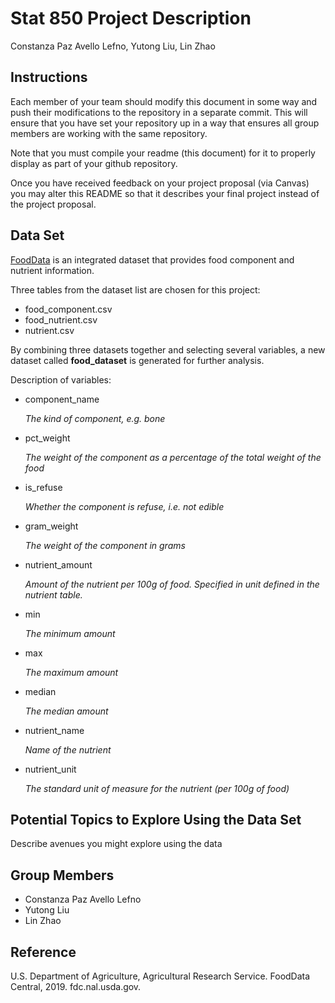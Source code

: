 Stat 850 Project Description
================
Constanza Paz Avello Lefno, Yutong Liu, Lin Zhao

## Instructions

Each member of your team should modify this document in some way and
push their modifications to the repository in a separate commit. This
will ensure that you have set your repository up in a way that ensures
all group members are working with the same repository.

Note that you must compile your readme (this document) for it to
properly display as part of your github repository.

Once you have received feedback on your project proposal (via Canvas)
you may alter this README so that it describes your final project
instead of the project
proposal.

## Data Set

[FoodData](https://fdc.nal.usda.gov/fdc-datasets/FoodData_Central_csv_2020-04-29.zip)
is an integrated dataset that provides food component and nutrient
information.

Three tables from the dataset list are chosen for this project:

  - food\_component.csv
  - food\_nutrient.csv
  - nutrient.csv

By combining three datasets together and selecting several variables, a
new dataset called **food\_dataset** is generated for further analysis.

Description of variables:

  - component\_name
    
    *The kind of component, e.g. bone*

  - pct\_weight
    
    *The weight of the component as a percentage of the total weight of
    the food*

  - is\_refuse
    
    *Whether the component is refuse, i.e. not edible*

  - gram\_weight
    
    *The weight of the component in grams*

  - nutrient\_amount
    
    *Amount of the nutrient per 100g of food. Specified in unit defined
    in the nutrient table.*

  - min
    
    *The minimum amount*

  - max
    
    *The maximum amount*

  - median
    
    *The median amount*

  - nutrient\_name
    
    *Name of the nutrient*

  - nutrient\_unit
    
    *The standard unit of measure for the nutrient (per 100g of food)*

## Potential Topics to Explore Using the Data Set

Describe avenues you might explore using the data

## Group Members

  - Constanza Paz Avello Lefno
  - Yutong Liu
  - Lin Zhao

## Reference

U.S. Department of Agriculture, Agricultural Research Service. FoodData
Central, 2019. fdc.nal.usda.gov.
